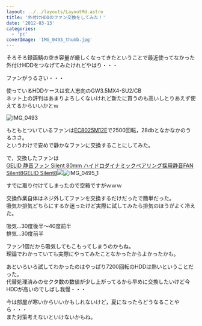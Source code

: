 ```yaml
---
layout: ../../layouts/LayoutMd.astro
title: '外付けHDDのファン交換をしてみた！'
date: '2012-03-13'
categories:
  - 'pc'
coverImage: 'IMG_0493_thumb.jpg'
---
```


そろそろ録画鯖の空き容量が厳しくなってきたということで最近使ってなかった外付けHDDをつなげてみたけれどやはり・・・

ファンがうるさい・・・

使っているHDDケースは玄人志向のGW3.5MX4-SU2/CB  
ネット上の評判はあまりよろしくないけれど新たに買うのも高いしとりあえず使えてるからいいかとｗ

![IMG_0493](/archive/images/IMG_0493_thumb.jpg 'IMG_0493')

もともとついているファンは[EC8025M12E](http://www.evercool.com.tw/products/fan_8025.htm)で2500回転，28dbとなかなかのうるささ。  
というわけで安めで静かなファンに交換することにしてみた。

で，交換したファンは  
[GELID 静音ファン Silent 80mm ハイドロダイナミックベアリング採用静音FAN Silent8GELID Silent8](http://www.amazon.co.jp/gp/product/B001PE5XJI/ref=as_li_ss_tl?ie=UTF8&tag=mizuka123-22&linkCode=as2&camp=247&creative=7399&creativeASIN=B001PE5XJI)![](/archive/images/IMG_0495_1.jpg)![IMG_0495_1](/archive/images/IMG_0495_1_thumb.jpg 'IMG_0495_1')

すでに取り付けてしまったので空箱ですがｗｗｗ

交換作業自体はネジ外してファンを交換するだけだったで簡単だった。  
吸気か排気どちらにするか迷ったけど実際に試してみたら排気のほうがよく冷えた。

吸気…30度後半～40度前半  
排気…30度前半

ファン1個だから吸気してもこもってしまうのかもね。  
理論でわかっていても実際にやってみたことなかったからよかったかも。

あといろいろ試してわかったのはやっぱり7200回転のHDDは熱いということだった。  
代替処理済みのセクタ数の数値が少し上がってるから早めに交換したいけど今HDDが高いのでしばし我慢・・・

今は部屋が寒いからいいかもしれないけど，夏になったらどうなることやら・・・  
また対策考えないといけないかもね。

